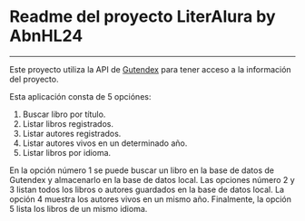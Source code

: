 # Readme del proyecto LiterAlura by AbnHL24
___

Este proyecto utiliza la API de [Gutendex](https://gutendex.com/) para tener acceso a la información del proyecto.

Esta aplicación consta de 5 opciónes:
1. Buscar libro por título.
2. Listar libros registrados.
3. Listar autores registrados.
4. Listar autores vivos en un determinado año.
5. Listar libros por idioma.

En la opción número 1 se puede buscar un libro en la base de datos de Gutendex y almacenarlo en la base de datos local. Las opciones número 2 y 3 listan todos los libros o autores guardados en la base de datos local. La opción 4 muestra los autores vivos en un mismo año. Finalmente, la opción 5 lista los libros de un mismo idioma.